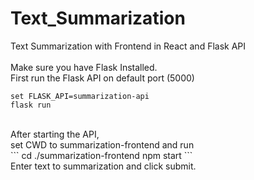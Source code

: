 # Text_Summarization
 Text Summarization with Frontend in React and Flask API<br>
<br>
Make sure you have Flask Installed.<br>
First run the Flask API on default port (5000)<br>
```
set FLASK_API=summarization-api
flask run
```
<br>
After starting the API,<br>
set CWD to summarization-frontend and run<br>
```
cd ./summarization-frontend
npm start
```
<br> 
Enter text to summarization and click submit.
